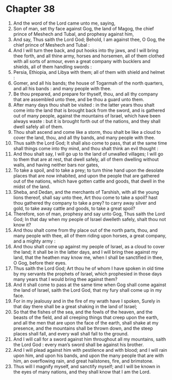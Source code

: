 # Chapter 38

1. And the word of the Lord came unto me, saying,
2. Son of man, set thy face against Gog, the land of Magog, the chief prince of Meshech and Tubal, and prophesy against him,
3. And say, Thus saith the Lord God; Behold, I am against thee, O Gog, the chief prince of Meshech and Tubal :
4. And I will turn thee back, and put hooks into thy jaws, and I will bring thee forth, and all thine army, horses and horsemen, all of them clothed with all sorts of armour, even a great company with bucklers and shields, all of them handling swords :
5. Persia, Ethiopia, and Libya with them; all of them with shield and helmet :
6. Gomer, and all his bands; the house of Togarmah of the north quarters, and all his bands : and many people with thee.
7. Be thou prepared, and prepare for thyself, thou, and all thy company that are assembled unto thee, and be thou a guard unto them.
8. After many days thou shalt be visited : in the latter years thou shalt come into the land that is brought back from the sword, and is gathered out of many people, against the mountains of Israel, which have been always waste : but it is brought forth out of the nations, and they shall dwell safely all of them.
9. Thou shalt ascend and come like a storm, thou shalt be like a cloud to cover the land, thou, and all thy bands, and many people with thee.
10. Thus saith the Lord God; It shall also come to pass, that at the same time shall things come into thy mind, and thou shalt think an evil thought :
11. And thou shalt say, I will go up to the land of unwalled villages; I will go to them that are at rest, that dwell safely, all of them dwelling without walls, and having neither bars nor gates,
12. To take a spoil, and to take a prey; to turn thine hand upon the desolate places that are now inhabited, and upon the people that are gathered out of the nations, which have gotten cattle and goods, that dwell in the midst of the land.
13. Sheba, and Dedan, and the merchants of Tarshish, with all the young lions thereof, shall say unto thee, Art thou come to take a spoil? hast thou gathered thy company to take a prey? to carry away silver and gold, to take away cattle and goods, to take a great spoil?
14. Therefore, son of man, prophesy and say unto Gog, Thus saith the Lord God; In that day when my people of Israel dwelleth safely, shalt thou not know it?
15. And thou shalt come from thy place out of the north parts, thou, and many people with thee, all of them riding upon horses, a great company, and a mighty army :
16. And thou shalt come up against my people of Israel, as a cloud to cover the land; it shall be in the latter days, and I will bring thee against my land, that the heathen may know me, when I shall be sanctified in thee, O Gog, before their eyes.
17. Thus saith the Lord God; Art thou he of whom I have spoken in old time by my servants the prophets of Israel, which prophesied in those days many years that I would bring thee against them?
18. And it shall come to pass at the same time when Gog shall come against the land of Israel, saith the Lord God, that my fury shall come up in my face.
19. For in my jealousy and in the fire of my wrath have I spoken, Surely in that day there shall be a great shaking in the land of Israel;
20. So that the fishes of the sea, and the fowls of the heaven, and the beasts of the field, and all creeping things that creep upon the earth, and all the men that are upon the face of the earth, shall shake at my presence, and the mountains shall be thrown down, and the steep places shall fall, and every wall shall fall to the ground.
21. And I will call for a sword against him throughout all my mountains, saith the Lord God : every man’s sword shall be against his brother.
22. And I will plead against him with pestilence and with blood; and I will rain upon him, and upon his bands, and upon the many people that are with him, an overflowing rain, and great hailstones, fire, and brimstone.
23. Thus will I magnify myself, and sanctify myself; and I will be known in the eyes of many nations, and they shall know that I am the Lord.

